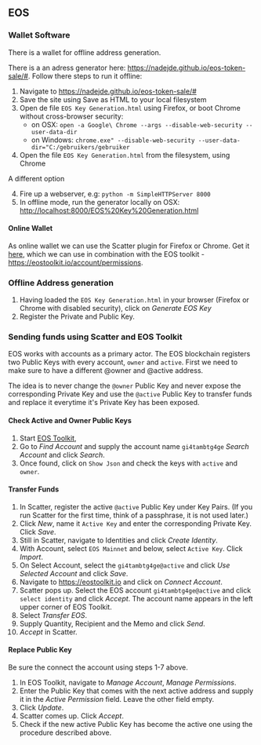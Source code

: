 ## EOS

### Wallet Software

There is a wallet for offline address generation. 

There is a an adress generator here: <https://nadejde.github.io/eos-token-sale/#>.
Follow there steps to run it offline:

1. Navigate to <https://nadejde.github.io/eos-token-sale/#>
2. Save the site using Save as HTML to your local filesystem
3. Open de file `EOS Key Generation.html` using Firefox, or boot Chrome without cross-browser security:
	*  on OSX: `open -a Google\ Chrome --args --disable-web-security --user-data-dir` 
	*  on Windows: `chrome.exe" --disable-web-security --user-data-dir="C:/gebruikers/gebruiker`
4.  Open the file `EOS Key Generation.html` from the filesystem, using Chrome

A different option

4. Fire up a webserver, e.g: `python -m SimpleHTTPServer 8000`
5. In offline mode, run the generator locally on OSX: <http://localhost:8000/EOS%20Key%20Generation.html>


#### Online Wallet
As online wallet we can use the Scatter plugin for Firefox or Chrome. Get it [here](https://get-scatter.com/), which we can use in combination with the EOS toolkit - <https://eostoolkit.io/account/permissions>.

### Offline Address generation

1. Having loaded the `EOS Key Generation.html` in your browser (Firefox or Chrome with disabled security), click on *Generate EOS Key*
2. Register the Private and Public Key.

### Sending funds using Scatter and EOS Toolkit
EOS works with accounts as a primary actor. The EOS blockchain registers two Public Keys with every account, `owner` and `active`.
First we need to make sure to have a different @owner and @active address.

The idea is to never change the `@owner` Public Key and never expose the corresponding Private Key and use the `@active` Public Key to transfer funds and replace it everytime it's Private Key has been exposed.

#### Check Active and Owner Public Keys

1. Start [EOS Toolkit](<https://eostoolkit.io/account/permissions>),
2. Go to *Find Account* and supply the account name `gi4tambtg4ge` *Search Account* and click *Search*.
3. Once found, click on `Show Json` and check the keys with `active` and `owner`. 

#### Transfer Funds

1. In Scatter, register the active `@active` Public Key  under Key Pairs. (If you run Scatter for the first time, think of a passphrase, it is not used later.)
2. Click *New*, name it `Active Key` and enter the corresponding Private Key. Click *Save*.
3. Still in Scatter, navigate to Identities and click *Create Identity*.
4. With Account, select `EOS Mainnet` and below, select `Active Key`. Click *Import*. 
5. On Select Account, select the `gi4tambtg4ge@active` and click *Use Selected Account* and click *Save*.
6. Navigate to <https://eostoolkit.io> and click on *Connect Account*. 
7. Scatter pops up. Select the EOS account `gi4tambtg4ge@active` and click `select identity` and click *Accept*. The account name appears in the left upper corner of EOS Toolkit.
8. Select *Transfer EOS*.
9. Supply Quantity, Recipient and the Memo and click *Send*.
10. *Accept* in Scatter.

#### Replace Public Key
Be sure the connect the account using steps 1-7 above.

1. In EOS Toolkit, navigate to *Manage Account*, *Manage Permissions*.
2. Enter the Public Key that comes with the next active address and supply it in the *Active Permission* field. Leave the other field empty.
3. Click *Update*.
4. Scatter comes up. Click *Accept*.
5. Check if the new active Public Key has become the active one using the procedure described above.

